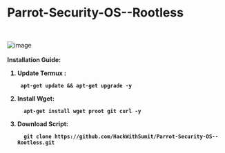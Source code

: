 # Parrot-Security-OS--Rootless
<br>

![image](https://user-images.githubusercontent.com/120317751/211311057-4f09589f-4f8c-418a-b11b-74f45101d6eb.png)
<br>
<br>
<B> Installation Guide: 
<br>
1. Update Termux :  

        apt-get update && apt-get upgrade -y

2. Install Wget: 

         apt-get install wget proot git curl -y

3. Download Script:

         git clone https://github.com/HackWithSumit/Parrot-Security-OS--Rootless.git
